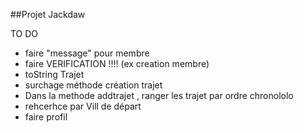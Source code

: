 ##Projet Jackdaw

TO DO
 - faire "message" pour membre
 - faire VERIFICATION !!!! (ex creation membre)
 - toString Trajet
 - surchage méthode création trajet
 - Dans la methode addtrajet , ranger les trajet par ordre chronololo
 - rehcerhce par Vill de départ
 - faire profil 

